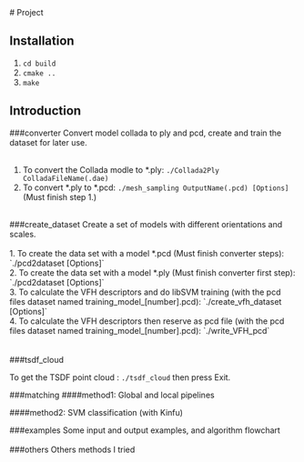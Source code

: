 <snippet>
  <content>
# Project


## Installation
1. `cd build`
2. `cmake ..`
3. `make`

## Introduction
###converter
Convert model collada to ply and pcd, create and train the dataset for later use.</br>
</br>
1. To convert the Collada modle to *.ply: `./Collada2Ply ColladaFileName(.dae)`</br>
2. To convert *.ply to *.pcd: `./mesh_sampling OutputName(.pcd) [Options]` (Must finish step 1.)</br>
</br>
###create_dataset
Create a set of models with different orientations and scales.</br>
</br>
1. To create the data set with a model *.pcd (Must finish converter steps): `./pcd2dataset <model_filename(.pcd)> [Options]`</br>
2. To create the data set with a model *.ply (Must finish converter first step): `./pcd2dataset <model_filename(.ply)> [Options]`</br>
3. To calculate the VFH descriptors and do libSVM training (with the pcd files dataset named training_model_[number].pcd): `./create_vfh_dataset <output_SVM_model(*.model)> [Options]`    
</br>
4. To calculate the VFH descriptors then reserve as pcd file (with the pcd files dataset named training_model_[number].pcd): `./write_VFH_pcd`</br>
</br>
</br>
###tsdf_cloud

To get the TSDF point cloud :  `./tsdf_cloud` then press Exit.     

###matching
####method1: Global and local pipelines

     
####method2: SVM classification (with Kinfu)

###examples
Some input and output examples, and algorithm flowchart</br>
</br> 
###others
Others methods I tried</br>
</br>
  </content>
</snippet>
